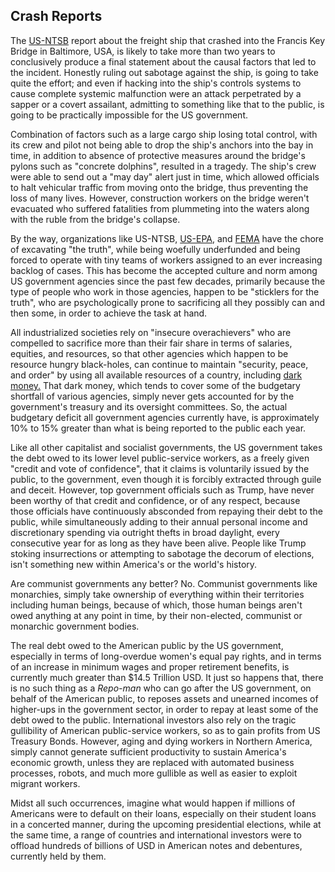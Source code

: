 ## Crash Reports

The [US-NTSB](https://en.wikipedia.org/wiki/National_Transportation_Safety_Board) report about the freight ship that crashed into the Francis Key Bridge in Baltimore, USA, is likely to take more than two years to conclusively produce a final statement about the causal factors that led to the incident. Honestly ruling out sabotage against the ship, is going to take quite the effort; and even if hacking into the ship's controls systems to cause complete systemic malfunction were an attack perpetrated by a sapper or a covert assailant, admitting to something like that to the public, is going to be practically impossible for the US government. 

Combination of factors such as a large cargo ship losing total control, with its crew and pilot not being able to drop the ship's anchors into the bay in time, in addition to absence of protective measures around the bridge's pylons such as "concrete dolphins", resulted in a tragedy. The ship's crew were able to send out a "may day" alert just in time, which allowed officials to halt vehicular traffic from moving onto the bridge, thus preventing the loss of many lives. However, construction workers on the bridge weren't evacuated who suffered fatalities from plummeting into the waters along with the ruble from the bridge's collapse. 

By the way, organizations like US-NTSB, [US-EPA](https://en.wikipedia.org/wiki/United_States_Environmental_Protection_Agency), and [FEMA](https://en.wikipedia.org/wiki/Federal_Emergency_Management_Agency) have the chore of excavating "the truth", while being woefully underfunded and being forced to operate with tiny teams of workers assigned to an ever increasing backlog of cases. This has become the accepted culture and norm among US government agencies since the past few decades, primarily because the type of people who work in those agencies, happen to be "sticklers for the truth", who are psychologically prone to sacrificing all they possibly can and then some, in order to achieve the task at hand. 

All industrialized societies rely on "insecure overachievers" who are compelled to sacrifice more than their fair share in terms of salaries, equities, and resources, so that other agencies which happen to be resource hungry black-holes, can continue to maintain "security, peace, and order" by using all available resources of a country, including [dark money.](https://en.wikipedia.org/wiki/Dark_money) That dark money, which tends to cover some of the budgetary shortfall of various agencies, simply never gets accounted for by the government's treasury and its oversight committees. So, the actual budgetary deficit all government agencies currently have, is approximately 10% to 15% greater than what is being reported to the public each year. 

Like all other capitalist and socialist governments, the US government takes the debt owed to its lower level public-service workers, as a freely given "credit and vote of confidence", that it claims is voluntarily issued by the public, to the government, even though it is forcibly extracted through guile and deceit. However, top government officials such as Trump, have never been worthy of that credit and confidence, or of any respect, because those officials have continuously absconded from repaying their debt to the public, while simultaneously adding to their annual personal income and discretionary spending via outright thefts in broad daylight, every consecutive year for as long as they have been alive. People like Trump stoking insurrections or attempting to sabotage the decorum of elections, isn't something new within America's or the world's history. 

Are communist governments any better? No. Communist governments like monarchies, simply take ownership of everything within their territories including human beings, because of which, those human beings aren't owed anything at any point in time, by their non-elected, communist or monarchic government bodies. 

The real debt owed to the American public by the US government, especially in terms of long-overdue women's equal pay rights, and in terms of an increase in minimum wages and proper retirement benefits, is currently much greater than $14.5 Trillion USD. It just so happens that, there is no such thing as a *Repo-man* who can go after the US government, on behalf of the American public, to reposes assets and unearned incomes of higher-ups in the government sector, in order to repay at least some of the debt owed to the public. International investors also rely on the tragic gullibility of American public-service workers, so as to gain profits from US Treasury Bonds. However, aging and dying workers in Northern America, simply cannot generate sufficient productivity to sustain America's economic growth, unless they are replaced with automated business processes, robots, and much more gullible as well as easier to exploit migrant workers.   

Midst all such occurrences, imagine what would happen if millions of Americans were to default on their loans, especially on their student loans in a concerted manner, during the upcoming presidential elections, while at the same time, a range of countries and international investors were to offload hundreds of billions of USD in American notes and debentures, currently held by them.  